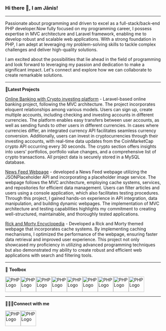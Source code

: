 ### Hi there 👋, I am Jānis!

---
Passionate about programming and driven to excel as a full-stack/back-end PHP developer.Now fully focused on my programming career, I possess expertise in MVC architecture and Laravel framework, enabling me to develop robust and scalable web applications. With a strong foundation in PHP, I am adept at leveraging my problem-solving skills to tackle complex challenges and deliver high-quality solutions.

I am excited about the possibilities that lie ahead in the field of programming and look forward to leveraging my passion and dedication to make a significant impact. Let's connect and explore how we can collaborate to create remarkable solutions.

---
📘<b>Latest Projects</b>

<a href="https://github.com/rncs92/OLBProject">Online Banking with Crypto investing platform</a> - Laravel-based online banking project, following the MVC architecture. The project incorporates eloquent relationships among various models. Users can sign up, create multiple accounts, including checking and investing accounts in different currencies. The platform enables easy transfers between user accounts, as well as sending funds to other users in different currencies. In cases where currencies differ, an integrated currency API facilitates seamless currency conversion. Additionally, users can invest in cryptocurrencies through their investing accounts, with real-time data updates from the CoinMarketCap crypto API occurring every 30 seconds. The crypto section offers insights into users' portfolios, portfolio value changes, and a comprehensive list of crypto transactions. All project data is securely stored in a MySQL database.

<a href="https://github.com/rncs92/NewsFeed">News Feed Webpage</a> - developed a News Feed webpage utilizing the JSONPlaceholder API and incorporating a placeholder image service. The webpage follows the MVC architecture, employing cache systems, services, and repositories for efficient data management. Users can filter articles and users using a console application, which also facilitates testing procedures. Through this project, I gained hands-on experience in API integration, data manipulation, and building dynamic webpages. The implementation of MVC architecture and testing capabilities highlights my commitment to creating well-structured, maintainable, and thoroughly tested applications.

<a href="https://github.com/rncs92/Rick-Morty_API">Rick and Morty Encyclopedia</a> - Developed a Rick and Morty themed webpage that incorporates cache systems. By implementing caching mechanisms, I optimized the performance of the webpage, ensuring faster data retrieval and improved user experience. This project not only showcased my proficiency in utilizing advanced programming techniques but also demonstrated my ability to create robust and efficient web applications with search and filtering tools.

---
🧰 <b>Toolbox</b>

<img src="https://icons.iconarchive.com/icons/papirus-team/papirus-apps/256/github-bartzaalberg-php-tester-icon.png" alt="PHP Logo" width="50" height="50"/><img src="https://cdn.worldvectorlogo.com/logos/logo-javascript.svg" alt="PHP Logo" width="50" height="50"/><img src="https://cdn.worldvectorlogo.com/logos/laravel-2.svg" alt="PHP Logo" width="50" height="50"/><img src="https://cdn.worldvectorlogo.com/logos/typescript.svg" alt="PHP Logo" width="50" height="50"/><img src="https://cdn.worldvectorlogo.com/logos/mysql-6.svg" alt="PHP Logo" width="50" height="50"/><img src="https://cdn.worldvectorlogo.com/logos/phpstorm-1.svg" alt="PHP Logo" width="50" height="50"/><img src="https://cdn.worldvectorlogo.com/logos/github-icon-1.svg" alt="PHP Logo" width="50" height="50"/><img src="https://cdn.worldvectorlogo.com/logos/tailwind-css-2.svg" alt="PHP Logo" width="50" height="50"/><img src="https://cdn.worldvectorlogo.com/logos/visual-studio-code-1.svg" alt="PHP Logo" width="50" height="50"/>

---
 👨🏽‍💻<b>Connect with me</b>

<a href="https://www.linkedin.com/in/janis-skeps/"><img src="https://cdn.worldvectorlogo.com/logos/linkedin-icon-2.svg" alt="PHP Logo" width="50" height="50"/></a><a href="mailto:rncs92@gmail.com"><img src="https://cdn.worldvectorlogo.com/logos/gmail-icon-2.svg" alt="PHP Logo" width="50" height="50"/></a>

